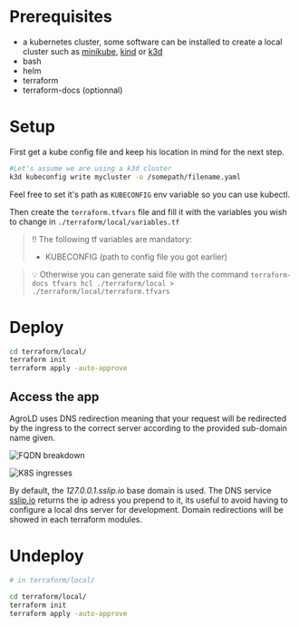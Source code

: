 # Prerequisites

- a kubernetes cluster, some software can be installed to create a local cluster such as [minikube](https://minikube.sigs.k8s.io/docs/start/), [kind](https://kind.sigs.k8s.io/docs/user/quick-start/) or [k3d](https://k3d.io/stable)
- bash
- helm
- terraform
- terraform-docs (optionnal)

# Setup

First get a kube config file and keep his location in mind for the next step.

```bash
#Let's assume we are using a k3d cluster
k3d kubeconfig write mycluster -o /somepath/filename.yaml
```

Feel free to set it's path as ``KUBECONFIG`` env variable so you can use kubectl. 

Then create the ``terraform.tfvars`` file and fill it with the variables you wish to change in ``./terraform/local/variables.tf`` 

> ‼️ The following tf variables are mandatory:
> - KUBECONFIG (path to config file you got earlier) 

> 💡 Otherwise you can generate said file with the command ``terraform-docs tfvars hcl ./terraform/local > ./terraform/local/terraform.tfvars``

# Deploy

```bash
cd terraform/local/
terraform init
terraform apply -auto-approve
```

## Access the app

AgroLD uses DNS redirection meaning that your request will be redirected by the ingress to the correct server according to the provided sub-domain name given.

![FQDN breakdown](https://kinsta.com/wp-content/uploads/2022/07/structure-of-url.png)

![K8S ingresses](https://miro.medium.com/max/1400/1*KIVa4hUVZxg-8Ncabo8pdg.png)

By default, the _127.0.0.1.sslip.io_ base domain is used. The DNS service [sslip.io](https://sslip.io) returns the ip adress you prepend to it, its useful to avoid having to configure a local dns server for development. Domain redirections will be showed in each terraform modules.

# Undeploy

```bash
# in terraform/local/

cd terraform/local/
terraform init
terraform apply -auto-approve
```